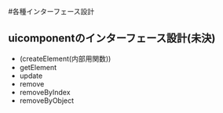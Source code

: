 #各種インターフェース設計

## uicomponentのインターフェース設計(未決)

- (createElement(内部用関数))
- getElement
- update
- remove
- removeByIndex
- removeByObject